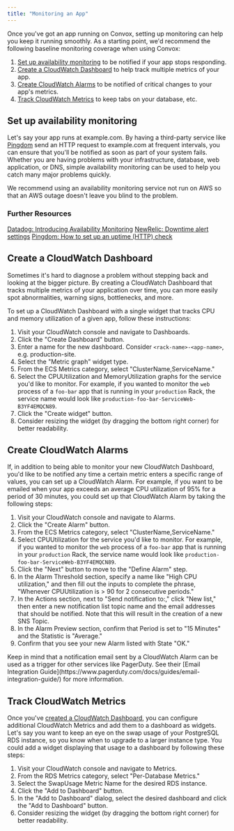 ```yaml
---
title: "Monitoring an App"
---
```


Once you've got an app running on Convox, setting up monitoring can help you keep it running smoothly. As a starting point, we'd recommend the following baseline monitoring coverage when using Convox:

1. [Set up availability monitoring](#set-up-availability-monitoring) to be notified if your app stops responding.
1. [Create a CloudWatch Dashboard](#create-a-cloudwatch-dashboard) to help track multiple metrics of your app.
1. [Create CloudWatch Alarms](#create-cloudwatch-alarms) to be notified of critical changes to your app's metrics.
1. [Track CloudWatch Metrics](#track-cloudwatch-metrics) to keep tabs on your database, etc.

## Set up availability monitoring

Let's say your app runs at example.com. By having a third-party service like [Pingdom](https://www.pingdom.com) send an HTTP request to example.com at frequent intervals, you can ensure that you'll be notified as soon as part of your system fails. Whether you are having problems with your infrastructure, database, web application, or DNS, simple availability monitoring can be used to help you catch many major problems quickly.

We recommend using an availability monitoring service not run on AWS so that an AWS outage doesn't leave you blind to the problem.

### Further Resources

[Datadog: Introducing Availability Monitoring](https://www.datadoghq.com/blog/introducing-availability-monitoring/)
[NewRelic: Downtime alert settings](https://docs.newrelic.com/docs/alerts/alert-policies/downtime-alerts/downtime-alert-settings)
[Pingdom: How to set up an uptime (HTTP) check](https://help.pingdom.com/hc/en-us/articles/203679631-How-to-set-up-an-uptime-HTTP-check)

## Create a CloudWatch Dashboard

Sometimes it's hard to diagnose a problem without stepping back and looking at the bigger picture. By creating a CloudWatch Dashboard that tracks multiple metrics of your application over time, you can more easily spot abnormalities, warning signs, bottlenecks, and more.

To set up a CloudWatch Dashboard with a single widget that tracks CPU and memory utilization of a given app, follow these instructions:

1. Visit your CloudWatch console and navigate to Dashboards.
1. Click the "Create Dashboard" button.
1. Enter a name for the new dashboard. Consider `<rack-name>-<app-name>`, e.g. production-site.
1. Select the "Metric graph" widget type.
1. From the ECS Metrics category, select "ClusterName,ServiceName."
1. Select the CPUUtilization and MemoryUtilization graphs for the service you'd like to monitor. For example, if you wanted to monitor the `web` process of a `foo-bar` app that is running in your `production` Rack, the service name would look like `production-foo-bar-ServiceWeb-B3YF4EMQCN89`.
1. Click the "Create widget" button.
1. Consider resizing the widget (by dragging the bottom right corner) for better readability.

## Create CloudWatch Alarms

If, in addition to being able to monitor your new CloudWatch Dashboard, you'd like to be notified any time a certain metric enters a specific range of values, you can set up a CloudWatch Alarm. For example, if you want to be emailed when your app exceeds an average CPU utilization of 95% for a period of 30 minutes, you could set up that CloudWatch Alarm by taking the following steps:

1. Visit your CloudWatch console and navigate to Alarms.
1. Click the "Create Alarm" button.
1. From the ECS Metrics category, select "ClusterName,ServiceName."
1. Select CPUUtilization for the service you'd like to monitor. For example, if you wanted to monitor the `web` process of a `foo-bar` app that is running in your `production` Rack, the service name would look like `production-foo-bar-ServiceWeb-B3YF4EMQCN89`.
1. Click the "Next" button to move to the "Define Alarm" step.
1. In the Alarm Threshold section, specify a name like "High CPU utilization," and then fill out the inputs to complete the phrase, "Whenever CPUUtilization is > 90 for 2 consecutive periods."
1. In the Actions section, next to "Send notification to:," click "New list," then enter a new notification list topic name and the email addresses that should be notified. Note that this will result in the creation of a new SNS Topic.
1. In the Alarm Preview section, confirm that Period is set to "15 Minutes" and the Statistic is "Average."
1. Confirm that you see your new Alarm listed with State "OK."

<div class="block-callout block-show-callout type-info" markdown="1">
Keep in mind that a notification email sent by a CloudWatch Alarm can be used as a trigger for other services like PagerDuty. See their [Email Integration Guide](https://www.pagerduty.com/docs/guides/email-integration-guide/) for more information.
</div>

## Track CloudWatch Metrics

Once you've [created a CloudWatch Dashboard](#create-a-cloudwatch-dashboard), you can configure additional CloudWatch Metrics and add them to a dashboard as widgets. Let's say you want to keep an eye on the swap usage of your PostgreSQL RDS instance, so you know when to upgrade to a larger instance type. You could add a widget displaying that usage to a dashboard by following these steps:

1. Visit your CloudWatch console and navigate to Metrics.
1. From the RDS Metrics category, select "Per-Database Metrics."
1. Select the SwapUsage Metric Name for the desired RDS instance.
1. Click the "Add to Dashboard" button.
1. In the "Add to Dashboard" dialog, select the desired dashboard and click the "Add to Dashboard" button.
1. Consider resizing the widget (by dragging the bottom right corner) for better readability.
